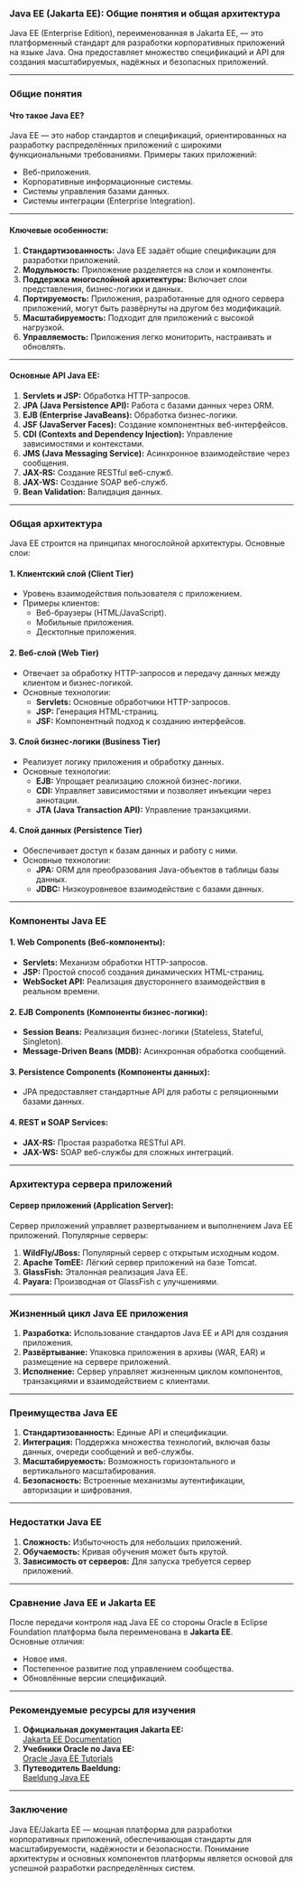 ### **Java EE (Jakarta EE): Общие понятия и общая архитектура**

Java EE (Enterprise Edition), переименованная в Jakarta EE, — это платформенный стандарт для разработки корпоративных приложений на языке Java. Она предоставляет множество спецификаций и API для создания масштабируемых, надёжных и безопасных приложений.

---

### **Общие понятия**

#### **Что такое Java EE?**
Java EE — это набор стандартов и спецификаций, ориентированных на разработку распределённых приложений с широкими функциональными требованиями. Примеры таких приложений:
- Веб-приложения.
- Корпоративные информационные системы.
- Системы управления базами данных.
- Системы интеграции (Enterprise Integration).

---

#### **Ключевые особенности:**
1. **Стандартизованность:** Java EE задаёт общие спецификации для разработки приложений.
2. **Модульность:** Приложение разделяется на слои и компоненты.
3. **Поддержка многослойной архитектуры:** Включает слои представления, бизнес-логики и данных.
4. **Портируемость:** Приложения, разработанные для одного сервера приложений, могут быть развёрнуты на другом без модификаций.
5. **Масштабируемость:** Подходит для приложений с высокой нагрузкой.
6. **Управляемость:** Приложения легко мониторить, настраивать и обновлять.

---

#### **Основные API Java EE:**
1. **Servlets и JSP:** Обработка HTTP-запросов.
2. **JPA (Java Persistence API):** Работа с базами данных через ORM.
3. **EJB (Enterprise JavaBeans):** Обработка бизнес-логики.
4. **JSF (JavaServer Faces):** Создание компонентных веб-интерфейсов.
5. **CDI (Contexts and Dependency Injection):** Управление зависимостями и контекстами.
6. **JMS (Java Messaging Service):** Асинхронное взаимодействие через сообщения.
7. **JAX-RS:** Создание RESTful веб-служб.
8. **JAX-WS:** Создание SOAP веб-служб.
9. **Bean Validation:** Валидация данных.

---

### **Общая архитектура**

Java EE строится на принципах многослойной архитектуры. Основные слои:

#### **1. Клиентский слой (Client Tier)**
- Уровень взаимодействия пользователя с приложением.
- Примеры клиентов:
  - Веб-браузеры (HTML/JavaScript).
  - Мобильные приложения.
  - Десктопные приложения.

#### **2. Веб-слой (Web Tier)**
- Отвечает за обработку HTTP-запросов и передачу данных между клиентом и бизнес-логикой.
- Основные технологии:
  - **Servlets:** Основные обработчики HTTP-запросов.
  - **JSP:** Генерация HTML-страниц.
  - **JSF:** Компонентный подход к созданию интерфейсов.

#### **3. Слой бизнес-логики (Business Tier)**
- Реализует логику приложения и обработку данных.
- Основные технологии:
  - **EJB:** Упрощает реализацию сложной бизнес-логики.
  - **CDI:** Управляет зависимостями и позволяет инъекции через аннотации.
  - **JTA (Java Transaction API):** Управление транзакциями.

#### **4. Слой данных (Persistence Tier)**
- Обеспечивает доступ к базам данных и работу с ними.
- Основные технологии:
  - **JPA:** ORM для преобразования Java-объектов в таблицы базы данных.
  - **JDBC:** Низкоуровневое взаимодействие с базами данных.

---

### **Компоненты Java EE**

#### **1. Web Components (Веб-компоненты):**
- **Servlets:** Механизм обработки HTTP-запросов.
- **JSP:** Простой способ создания динамических HTML-страниц.
- **WebSocket API:** Реализация двустороннего взаимодействия в реальном времени.

#### **2. EJB Components (Компоненты бизнес-логики):**
- **Session Beans:** Реализация бизнес-логики (Stateless, Stateful, Singleton).
- **Message-Driven Beans (MDB):** Асинхронная обработка сообщений.

#### **3. Persistence Components (Компоненты данных):**
- JPA предоставляет стандартные API для работы с реляционными базами данных.

#### **4. REST и SOAP Services:**
- **JAX-RS:** Простая разработка RESTful API.
- **JAX-WS:** SOAP веб-службы для сложных интеграций.

---

### **Архитектура сервера приложений**

#### **Сервер приложений (Application Server):**
Сервер приложений управляет развертыванием и выполнением Java EE приложений. Популярные серверы:
1. **WildFly/JBoss:** Популярный сервер с открытым исходным кодом.
2. **Apache TomEE:** Лёгкий сервер приложений на базе Tomcat.
3. **GlassFish:** Эталонная реализация Java EE.
4. **Payara:** Производная от GlassFish с улучшениями.

---

### **Жизненный цикл Java EE приложения**
1. **Разработка:** Использование стандартов Java EE и API для создания приложения.
2. **Развёртывание:** Упаковка приложения в архивы (WAR, EAR) и размещение на сервере приложений.
3. **Исполнение:** Сервер управляет жизненным циклом компонентов, транзакциями и взаимодействием с клиентами.

---

### **Преимущества Java EE**

1. **Стандартизованность:** Единые API и спецификации.
2. **Интеграция:** Поддержка множества технологий, включая базы данных, очереди сообщений и веб-службы.
3. **Масштабируемость:** Возможность горизонтального и вертикального масштабирования.
4. **Безопасность:** Встроенные механизмы аутентификации, авторизации и шифрования.

---

### **Недостатки Java EE**

1. **Сложность:** Избыточность для небольших приложений.
2. **Обучаемость:** Кривая обучения может быть крутой.
3. **Зависимость от серверов:** Для запуска требуется сервер приложений.

---

### **Сравнение Java EE и Jakarta EE**

После передачи контроля над Java EE со стороны Oracle в Eclipse Foundation платформа была переименована в **Jakarta EE**.  
Основные отличия:
- Новое имя.
- Постепенное развитие под управлением сообщества.
- Обновлённые версии спецификаций.

---

### **Рекомендуемые ресурсы для изучения**
1. **Официальная документация Jakarta EE:**  
   [Jakarta EE Documentation](https://jakarta.ee/specifications/)
2. **Учебники Oracle по Java EE:**  
   [Oracle Java EE Tutorials](https://docs.oracle.com/javaee/)
3. **Путеводитель Baeldung:**  
   [Baeldung Java EE](https://www.baeldung.com/java-ee)

---

### **Заключение**

Java EE/Jakarta EE — мощная платформа для разработки корпоративных приложений, обеспечивающая стандарты для масштабируемости, надёжности и безопасности. Понимание архитектуры и основных компонентов платформы является основой для успешной разработки распределённых систем.
